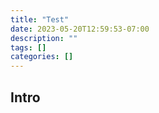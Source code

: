 ```yaml
---
title: "Test"
date: 2023-05-20T12:59:53-07:00
description: ""
tags: []
categories: []
---
```


## Intro